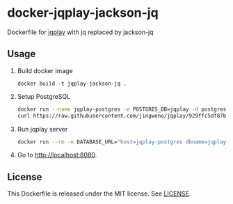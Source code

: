 docker-jqplay-jackson-jq
========================

Dockerfile for [jqplay](https://github.com/jingweno/jqplay) with jq replaced by jackson-jq

Usage
-----

1. Build docker image

   ```
   docker build -t jqplay-jackson-jq .
   ```

2. Setup PostgreSQL

   ```sh
   docker run --name jqplay-postgres -e POSTGRES_DB=jqplay -d postgres
   curl https://raw.githubusercontent.com/jingweno/jqplay/929ffc5df87b9cd586a617277bdcbeba85406f93/server/db.sql | docker exec -i jqplay-postgres psql -d jqplay -U postgres -f -
   ```

3. Run jqplay server

   ```sh
   docker run --rm -e DATABASE_URL="host=jqplay-postgres dbname=jqplay sslmode=disable user=postgres" --link=jqplay-postgres -p 8080:8080 jqplay-jackson-jq
   ```

4. Go to [http://localhost:8080](http://localhost:8080).

License
-------

This Dockerfile is released under the MIT license. See [LICENSE](LICENSE.md).
